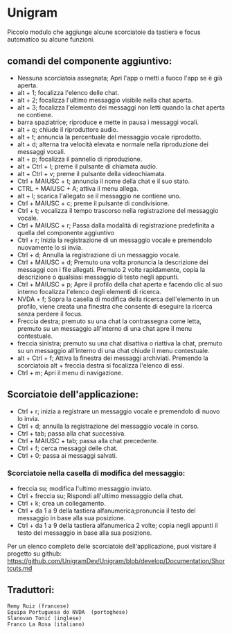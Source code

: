 ﻿# Unigram
Piccolo modulo che aggiunge alcune scorciatoie da tastiera e focus automatico su alcune funzioni.

## comandi del componente aggiuntivo:

* Nessuna scorciatoia assegnata; Apri l'app o metti a fuoco l'app se è già aperta.
* alt + 1; focalizza l'elenco delle chat.
* alt + 2; focalizza l'ultimo messaggio visibile nella chat aperta.
* alt + 3; focalizza l'elemento dei messaggi non letti quando la chat aperta ne contiene.
* barra spaziatrice; riproduce e mette in pausa i messaggi vocali.
* alt + q; chiude il riproduttore audio.
* alt + t; annuncia la percentuale del messaggio vocale riprodotto.
* alt + d; alterna tra velocità elevata e normale nella riproduzione dei messaggi vocali.
* alt + p; focalizza il pannello di riproduzione.
* alt + Ctrl + l; preme il pulsante di chiamata audio.
* alt + Ctrl + v; preme il pulsante della videochiamata.
* Ctrl + MAIUSC + t; annuncia il nome della chat e il suo stato.
* CTRL + MAIUSC + A; attiva il menu allega.
* alt + l; scarica l'allegato se il messaggio ne contiene uno.
* Ctrl + MAIUSC + c; preme il pulsante di condivisione.
* Ctrl + t; vocalizza il tempo trascorso nella registrazione del messaggio vocale.
* Ctrl + MAIUSC + r; Passa dalla modalità di registrazione predefinita a quella del componente aggiuntivo
* Ctrl + r; Inizia la registrazione di un messaggio vocale e premendolo nuovamente lo si invia.
* Ctrl + d; Annulla la registrazione di un messaggio vocale.
* Ctrl + MAIUSC + d; Premuto una volta pronuncia la descrizione dei messaggi con i file allegati. Premuto 2 volte rapidamente, copia la descrizione o qualsiasi messaggio di testo negli appunti.
* Ctrl + MAIUSC + p; Apre il profilo della chat aperta e facendo clic al suo interno focalizza l'elenco degli elementi di ricerca.
* NVDA + f; Sopra la casella di modifica della ricerca dell'elemento in un profilo, viene creata una finestra che consente di eseguire la ricerca senza perdere il focus.
* Freccia destra; premuto su una chat la contrassegna come letta, premuto su un messaggio all'interno di una chat apre il menu contestuale.
* freccia sinistra; premuto su una chat disattiva o riattiva la chat, premuto su un messaggio all'interno di una chat chiude il menu contestuale.
* alt + Ctrl + f; Attiva la finestra dei messaggi archiviati. Premendo la scorciatoia alt + freccia destra si focalizza l'elenco di essi.
* Ctrl + m; Apri il menu di navigazione.

## Scorciatoie dell'applicazione:

* Ctrl + r; inizia a registrare un messaggio vocale e premendolo di nuovo lo invia.
* Ctrl + d; annulla la registrazione del messaggio vocale in corso.
* Ctrl + tab; passa alla chat successiva.
* Ctrl + MAIUSC + tab; passa alla chat precedente.
* Ctrl + f; cerca messaggi delle chat.
* Ctrl + 0; passa ai messaggi salvati.

### Scorciatoie nella casella di modifica del messaggio:

* freccia su; modifica l'ultimo messaggio inviato.
* Ctrl + freccia su; Rispondi all'ultimo messaggio della chat.
* Ctrl + k; crea un collegamento.
* Ctrl + da 1 a 9 della tastiera alfanumerica;pronuncia il testo del messaggio in base alla sua posizione.
* Ctrl + da 1 a 9 della tastiera alfanumerica 2 volte; copia negli appunti il testo del messaggio in base alla sua posizione.

Per un elenco completo delle scorciatoie dell'applicazione, puoi visitare il progetto su github:
<https://github.com/UnigramDev/Unigram/blob/develop/Documentation/Shortcuts.md>

## Traduttori:

	Remy Ruiz (francese)
	Equipa Portuguesa do NVDA  (portoghese)
	Slanovan Tonić (inglese)
	Franco La Rosa (italiano)